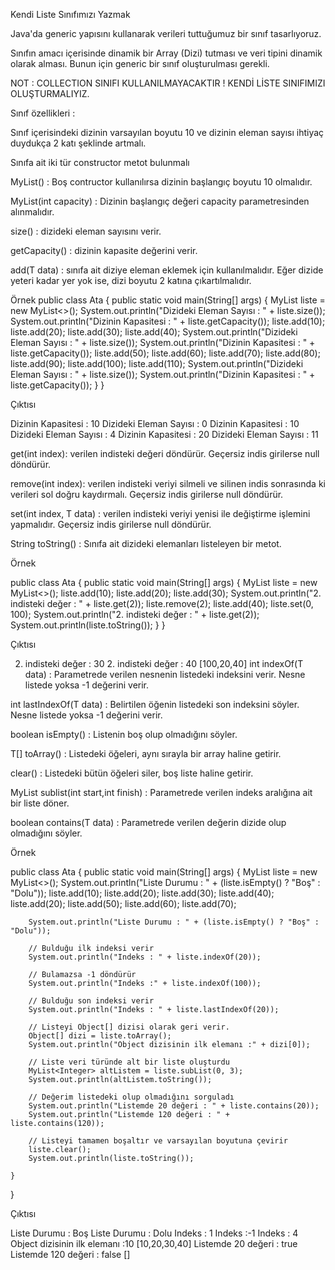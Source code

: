 Kendi Liste Sınıfımızı Yazmak


Java'da generic yapısını kullanarak verileri tuttuğumuz bir sınıf tasarlıyoruz.

Sınıfın amacı içerisinde dinamik bir Array (Dizi) tutması ve veri tipini dinamik olarak alması. Bunun için generic bir sınıf oluşturulması gerekli.



NOT : COLLECTION SINIFI KULLANILMAYACAKTIR ! KENDİ LİSTE SINIFIMIZI OLUŞTURMALIYIZ.



Sınıf özellikleri :



Sınıf içerisindeki dizinin varsayılan boyutu 10 ve dizinin eleman sayısı ihtiyaç duydukça 2 katı şeklinde artmalı.


Sınıfa ait iki tür constructor metot bulunmalı


MyList() : Boş contructor kullanılırsa dizinin başlangıç boyutu 10 olmalıdır.


MyList(int capacity) : Dizinin başlangıç değeri capacity parametresinden alınmalıdır.


size() : dizideki eleman sayısını verir.


getCapacity() : dizinin kapasite değerini verir.


add(T data) : sınıfa ait diziye eleman eklemek için kullanılmalıdır. Eğer dizide yeteri kadar yer yok ise, dizi boyutu 2 katına çıkartılmalıdır.


Örnek
public class Ata { public static void main(String[] args) { MyList<Integer> liste = new MyList<>(); System.out.println("Dizideki Eleman Sayısı : " + liste.size()); System.out.println("Dizinin Kapasitesi : " + liste.getCapacity()); liste.add(10); liste.add(20); liste.add(30); liste.add(40); System.out.println("Dizideki Eleman Sayısı : " + liste.size()); System.out.println("Dizinin Kapasitesi : " + liste.getCapacity()); liste.add(50); liste.add(60); liste.add(70); liste.add(80); liste.add(90); liste.add(100); liste.add(110); System.out.println("Dizideki Eleman Sayısı : " + liste.size()); System.out.println("Dizinin Kapasitesi : " + liste.getCapacity());     }
}

Çıktısı


Dizinin Kapasitesi : 10 Dizideki Eleman Sayısı : 0
Dizinin Kapasitesi : 10
Dizideki Eleman Sayısı : 4
Dizinin Kapasitesi : 20
Dizideki Eleman Sayısı : 11


get(int index): verilen indisteki değeri döndürür. Geçersiz indis girilerse null döndürür.


remove(int index): verilen indisteki veriyi silmeli ve silinen indis sonrasında ki verileri sol doğru kaydırmalı. Geçersiz indis girilerse null döndürür.


set(int index, T data) : verilen indisteki veriyi yenisi ile değiştirme işlemini yapmalıdır. Geçersiz indis girilerse null döndürür.


String toString() : Sınıfa ait dizideki elemanları listeleyen bir metot.


Örnek


public class Ata { public static void main(String[] args) { MyList<Integer> liste = new MyList<>(); liste.add(10); liste.add(20); liste.add(30); System.out.println("2. indisteki değer : " + liste.get(2)); liste.remove(2); liste.add(40); liste.set(0, 100); System.out.println("2. indisteki değer : " + liste.get(2));         System.out.println(liste.toString());
}
}

Çıktısı


2. indisteki değer : 30 2. indisteki değer : 40
   [100,20,40]
   int indexOf(T data) : Parametrede verilen nesnenin listedeki indeksini verir. Nesne listede yoksa -1 değerini verir.


int lastIndexOf(T data) : Belirtilen öğenin listedeki son indeksini söyler. Nesne listede yoksa -1 değerini verir.


boolean isEmpty() : Listenin boş olup olmadığını söyler.


T[] toArray() : Listedeki öğeleri, aynı sırayla bir array haline getirir.


clear() : Listedeki bütün öğeleri siler, boş liste haline getirir.


MyList<T> sublist(int start,int finish) : Parametrede verilen indeks aralığına ait bir liste döner.


boolean contains(T data) : Parametrede verilen değerin dizide olup olmadığını söyler.


Örnek


public class Ata {     public static void main(String[] args) {
MyList<Integer> liste = new MyList<>();
System.out.println("Liste Durumu : " + (liste.isEmpty() ? "Boş" : "Dolu"));
liste.add(10);
liste.add(20);
liste.add(30);
liste.add(40);
liste.add(20);
liste.add(50);
liste.add(60);
liste.add(70);

        System.out.println("Liste Durumu : " + (liste.isEmpty() ? "Boş" : "Dolu"));

        // Bulduğu ilk indeksi verir
        System.out.println("Indeks : " + liste.indexOf(20));

        // Bulamazsa -1 döndürür
        System.out.println("Indeks :" + liste.indexOf(100));

        // Bulduğu son indeksi verir
        System.out.println("Indeks : " + liste.lastIndexOf(20));

        // Listeyi Object[] dizisi olarak geri verir.
        Object[] dizi = liste.toArray();
        System.out.println("Object dizisinin ilk elemanı :" + dizi[0]);

        // Liste veri türünde alt bir liste oluşturdu
        MyList<Integer> altListem = liste.subList(0, 3);
        System.out.println(altListem.toString());

        // Değerim listedeki olup olmadığını sorguladı
        System.out.println("Listemde 20 değeri : " + liste.contains(20));
        System.out.println("Listemde 120 değeri : " + liste.contains(120));

        // Listeyi tamamen boşaltır ve varsayılan boyutuna çevirir
        liste.clear();
        System.out.println(liste.toString());
        
    }
}


Çıktısı


Liste Durumu : Boş Liste Durumu : Dolu
Indeks : 1
Indeks :-1
Indeks : 4
Object dizisinin ilk elemanı :10
[10,20,30,40]
Listemde 20 değeri : true
Listemde 120 değeri : false
[]
